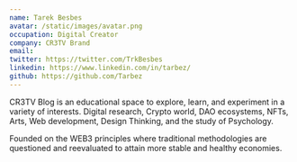 ```yaml
---
name: Tarek Besbes
avatar: /static/images/avatar.png
occupation: Digital Creator
company: CR3TV Brand
email:
twitter: https://twitter.com/TrkBesbes
linkedin: https://www.linkedin.com/in/tarbez/
github: https://github.com/Tarbez
---
```


CR3TV Blog is an educational space to explore, learn, and experiment in a variety of interests. Digital research, Crypto world, DAO ecosystems, NFTs, Arts, Web development, Design Thinking, and the study of Psychology.

Founded on the WEB3 principles where traditional methodologies are questioned and reevaluated to attain more stable and healthy economies.
